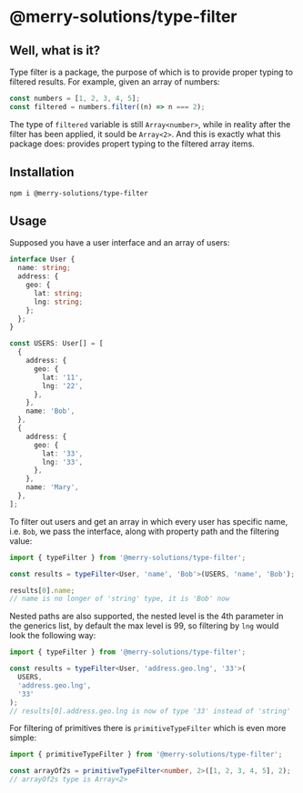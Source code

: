 # @merry-solutions/type-filter

## Well, what is it?

Type filter is a package, the purpose of which is to provide proper typing to filtered results.
For example, given an array of numbers:

```typescript
const numbers = [1, 2, 3, 4, 5];
const filtered = numbers.filter((n) => n === 2);
```

The type of `filtered` variable is still `Array<number>`, while in reality after the filter has been applied, it sould be `Array<2>`. And this is exactly what this package does: provides propert typing to the filtered array items.

## Installation

```
npm i @merry-solutions/type-filter
```

## Usage

Supposed you have a user interface and an array of users:

```typescript
interface User {
  name: string;
  address: {
    geo: {
      lat: string;
      lng: string;
    };
  };
}

const USERS: User[] = [
  {
    address: {
      geo: {
        lat: '11',
        lng: '22',
      },
    },
    name: 'Bob',
  },
  {
    address: {
      geo: {
        lat: '33',
        lng: '33',
      },
    },
    name: 'Mary',
  },
];
```

To filter out users and get an array in which every user has specific name, i.e. `Bob`, we pass the interface, along with property path and the filtering value:

```typescript
import { typeFilter } from '@merry-solutions/type-filter';

const results = typeFilter<User, 'name', 'Bob'>(USERS, 'name', 'Bob');

results[0].name;
// name is no longer of 'string' type, it is 'Bob' now
```

Nested paths are also supported, the nested level is the 4th parameter in the generics list, by default the max level is 99, so filtering by `lng` would look the following way:

```typescript
import { typeFilter } from '@merry-solutions/type-filter';

const results = typeFilter<User, 'address.geo.lng', '33'>(
  USERS,
  'address.geo.lng',
  '33'
);
// results[0].address.geo.lng is now of type '33' instead of 'string'
```

For filtering of primitives there is `primitiveTypeFilter` which is even more simple:

```typescript
import { primitiveTypeFilter } from '@merry-solutions/type-filter';

const arrayOf2s = primitiveTypeFilter<number, 2>([1, 2, 3, 4, 5], 2);
// arrayOf2s type is Array<2>
```
